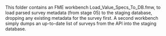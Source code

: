 This folder contains an FME workbench Load_Value_Specs_To_DB.fmw, to load parsed survey metadata (from stage 05) to the staging database, dropping any existing metadata for the survey first. A second workbench simply dumps an up-to-date list of surveys from the API into the staging database.
